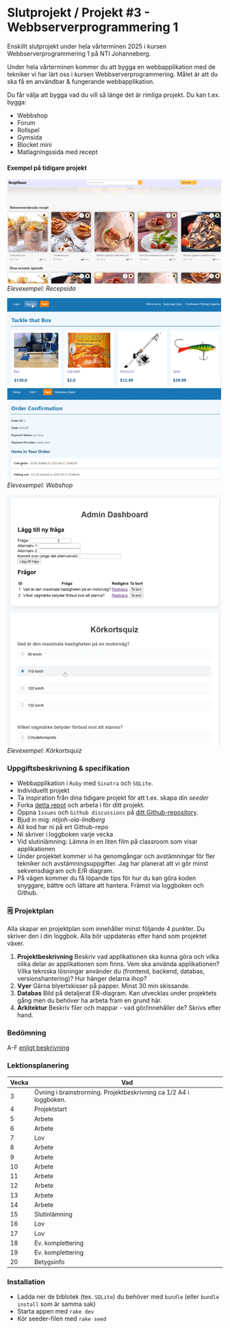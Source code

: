 # Slutprojekt / Projekt #3 - Webbserverprogrammering 1
Enskillt slutprojekt under hela vårterminen 2025 i kursen Webbserverprogrammering 1 på NTI Johanneberg.

Under hela vårterminen kommer du att bygga en webbapplikation med de tekniker vi har lärt oss i kursen Webbserverprogrammering. Målet är att du ska få en användbar & fungerande webbapplikation.

Du får välja att bygga vad du vill så länge det är rimliga projekt. Du kan t.ex. bygga:

 - Webbshop
 - Forum
 - Rollspel
 - Gymsida
 - Blocket mini
 - Matlagningssida med recept

#### Exempel på tidigare projekt

![Webshop](docs/img/recept.png)  
*Elevexempel: Recepsida*

![Webshop](docs/img/webshop-fiske.png)  
*Elevexempel: Webshop*

![Webshop](docs/img/korkortsquiz.png)  
*Elevexempel: Körkortsquiz*

### Uppgiftsbeskrivning & specifikation
- Webbapplikation i `Ruby` med `Sinatra` och `SQLite`. 
- Individuellt projekt
- Ta inspiration från dina tidigare projekt för att t.ex. skapa din _seeder_
- Forka [detta repot](https://github.com/ntijoh-ola-lindberg/wsp1-slutprojekt) och arbeta i för ditt projekt.
- Öppna `Issues` och `Github discussions` på [ditt Github-repository](https://docs.github.com/en/repositories/managing-your-repositorys-settings-and-features/enabling-features-for-your-repository).
- Bjud in mig: _ntijoh-ola-lindberg_
- All kod har ni på ert Github-repo
- Ni skriver i loggboken varje vecka
- Vid slutinlämning: Lämna in en liten film på classroom som visar applikationen
- Under projektet kommer vi ha genomgångar och avstämningar för fler tekniker och avstämningsuppgifter. Jag har planerat att vi gör minst sekvensdiagram och E/R diagram.
- På vägen kommer du få löpande tips för hur du kan göra koden snyggare, bättre och lättare att hantera. Främst via loggboken och Github.

### 🗒️ Projektplan

Alla skapar en projektplan som innehåller minst följande 4 punkter. Du skriver den i din loggbok. Alla bör uppdateras efter hand som projektet växer.

1. __Projektbeskrivning__ Beskriv vad applikationen ska kunna göra och vilka olika delar av applikationen som finns. Vem ska använda applikationen? Vilka tekniska lösningar använder du (frontend, backend, databas, versionshantering)? Hur hänger delarna ihop?
2. __Vyer__ Gärna blyertskisser på papper. Minst 30 min skissande.
3. __Databas__ Bild på detaljerat ER-diagram. Kan utvecklas under projektets gång men du behöver ha arbeta fram en grund här.
4. __Arkitektur__ Beskriv filer och mappar - vad gör/innehåller de? Skrivs efter hand.

### Bedömning

A-F [enligt beskrivning](https://github.com/ntijoh/WTF24/blob/main/Bed%C3%B6mning%20Webbserver%201.md)

### Lektionsplanering

| Vecka 	| Vad                                    	    |
|-------	|---------------------------------------------|
| 3     	| Övning i brainstrorming. Projektbeskrivning ca 1/2 A4 i loggboken.              |
| 4     	| Projektstart                                |
| 5     	| Arbete                                 	    |
| 6   	  | Arbete                              	      |
| 7     	| Lov                                 	      |
| 8     	| Arbete                                 	    |
| 9     	| Arbete                                 	    |
| 10     	| Arbete                                 	    |
| 11     	| Arbete                                 	    |
| 12     	| Arbete                                 	    |
| 13     	| Arbete                                 	    |
| 14    	| Arbete                                 	    |
| 15     	| Slutinlämning                               |
| 16     	| Lov                                 	      |
| 17     	| Lov                                 	      |
| 18    	| Ev. komplettering                           |
| 19      | Ev. komplettering                           |
| 20      | Betygsinfo                                  |

### Installation

- Ladda ner de biblotek (tex. `SQLite`) du behöver med `bundle` (eller `bundle install` som är samma sak)
- Starta appen med `rake dev`
- Kör seeder-filen med `rake seed`

